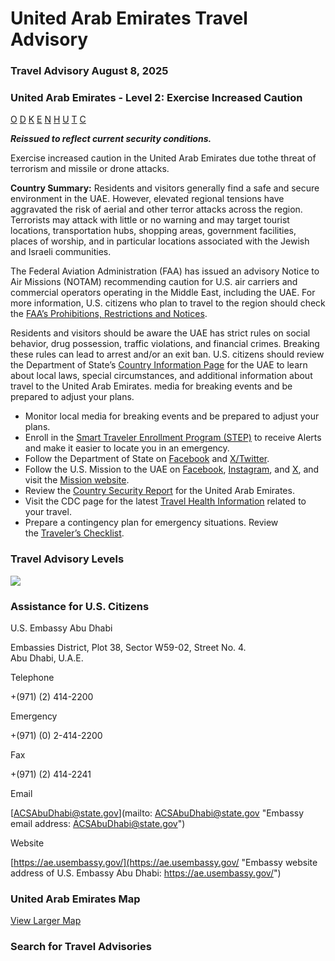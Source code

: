 # United Arab Emirates Travel Advisory

### Travel Advisory August 8, 2025

### United Arab Emirates - Level 2: Exercise Increased Caution

[O](javascript:void(0); "Tool Tip: Other")
[D](javascript:void(0); "Tool Tip: Wrongful Detention")
[K](javascript:void(0); "Tool Tip: Kidnap and Hostage")
[E](javascript:void(0); "Tool Tip: Event")
[N](javascript:void(0); "Tool Tip: Disaster")
[H](javascript:void(0); "Tool Tip: Health")
[U](javascript:void(0); "Tool Tip: Civil Unrest")
[T](javascript:void(0); "Tool Tip: Terrorism")
[C](javascript:void(0); "Tool Tip: Crimes")

***Reissued to reflect current security conditions.***

Exercise increased caution in the United Arab Emirates due tothe threat of terrorism and missile or drone attacks.

**Country Summary:** Residents and visitors generally find a safe and secure environment in the UAE. However, elevated regional tensions have aggravated the risk of aerial and other terror attacks across the region. Terrorists may attack with little or no warning and may target tourist locations, transportation hubs, shopping areas, government facilities, places of worship, and in particular locations associated with the Jewish and Israeli communities.

The Federal Aviation Administration (FAA) has issued an advisory Notice to Air Missions (NOTAM) recommending caution for U.S. air carriers and commercial operators operating in the Middle East, including the UAE. For more information, U.S. citizens who plan to travel to the region should check the [FAA’s Prohibitions, Restrictions and Notices](https://www.faa.gov/air_traffic/publications/us_restrictions).

Residents and visitors should be aware the UAE has strict rules on social behavior, drug possession, traffic violations, and financial crimes. Breaking these rules can lead to arrest and/or an exit ban. U.S. citizens should review the Department of State’s [Country Information Page](https://travel.state.gov/content/travel/en/international-travel/International-Travel-Country-Information-Pages/UnitedArabEmirates.html) for the UAE to learn about local laws, special circumstances, and additional information about travel to the United Arab Emirates. media for breaking events and be prepared to adjust your plans.

* Monitor local media for breaking events and be prepared to adjust your plans.
* Enroll in the [Smart Traveler Enrollment Program (STEP)](https://step.state.gov/step/) to receive Alerts and make it easier to locate you in an emergency.
* Follow the Department of State on [Facebook](https://www.facebook.com/travelgov/) and [X/Twitter](https://x.com/TravelGov).
* Follow the U.S. Mission to the UAE on [Facebook](https://www.facebook.com/USAinUAE/), [Instagram](https://www.instagram.com/usainuae/), and [X](https://x.com/USAinUAE), and visit the [Mission website](https://ae.usembassy.gov/).
* Review the [Country Security Report](https://www.osac.gov/Content/Browse/Report?subContentTypes=Country%20Security%20Report) for the United Arab Emirates.
* Visit the CDC page for the latest [Travel Health Information](https://wwwnc.cdc.gov/travel/destinations/list) related to your travel.
* Prepare a contingency plan for emergency situations. Review the [Traveler’s Checklist](https://travel.state.gov/content/passports/en/go/checklist.html).

### Travel Advisory Levels

[![](/content/dam/NEWTravelAssets/images/travel-levelv2.svg)](/content/travel/en/international-travel/before-you-go/about-our-new-products.html "Travel Advisory Levels")

### Assistance for U.S. Citizens

U.S. Embassy Abu Dhabi

Embassies District, Plot 38, Sector W59-02, Street No. 4.  
Abu Dhabi, U.A.E.

Telephone

+(971) (2) 414-2200

Emergency

+(971) (0) 2-414-2200

Fax

+(971) (2) 414-2241

Email

[ACSAbuDhabi@state.gov](mailto: ACSAbuDhabi@state.gov "Embassy email address: ACSAbuDhabi@state.gov")

Website

[https://ae.usembassy.gov/](https://ae.usembassy.gov/ "Embassy website address of U.S. Embassy Abu Dhabi: https://ae.usembassy.gov/")

### United Arab Emirates Map

[View Larger Map](https://travelmaps.state.gov/TSGMap/?extent=49.520093533,21.739772961,59.046297016,26.824427078 "Map of United Arab Emirates")



### Search for Travel Advisories